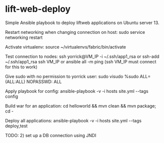 lift-web-deploy
===============
Simple Ansible playbook to deploy liftweb applications on Ubuntu server 13.


Restart networking when changing connection on host:
sudo service networking restart


Activate virtualenv:
source ~/virtualenvs/fabric/bin/activate

Test connection to nodes:
ssh yorrick@VM_IP -i ~/.ssh/app1_rsa
or
ssh-add ~/.ssh/app1_rsa
ssh VM_IP
or
ansible all -m ping (ssh VM_IP must connect for this to work)



Give sudo with no permission to yorrick user:
sudo visudo
%sudo   ALL=(ALL:ALL) NOPASSWD: ALL



Apply playbook for config:
ansible-playbook -v -i hosts site.yml --tags config



Build war for an application:
cd helloworld && mvn clean && mvn package; cd -



Deploy all applications:
ansible-playbook -v -i hosts site.yml --tags deploy,test


TODO:
2) set up a DB connection using JNDI


